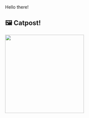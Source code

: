 Hello there!



## 🖼️ Catpost!

<sub>
    <img src="https://cdn2.thecatapi.com/images/K3eHRIQXM.jpg" height="256">
</sub>

